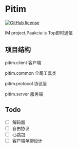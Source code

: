 # Pitim
[![GitHub license](https://img.shields.io/badge/license-Apache2-brightgreen)](https://github.com/paakciu/pitim/blob/master/LICENSE)


IM project,Paakciu is Top即时通信

## 项目结构

pitim.client    客户端

pitim.common    全局工具类

pitim.protocol  协议层

pitim.server    服务端

## Todo

- [ ] 解码器
- [ ] 自由协议
- [ ] 心跳包
- [ ] 客户端单聊设计